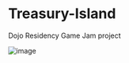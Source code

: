 # Treasury-Island
Dojo Residency Game Jam project


![image](https://github.com/user-attachments/assets/448a6888-fab4-4d9e-ad5f-319205965656)



